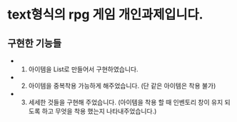# text형식의 rpg 게임 개인과제입니다.


## 구현한 기능들
- 1. 아이템을 List로 만들어서 구현하였습니다.
- 2. 아이템을 중복착용 가능하게 해주었습니다. (단 같은 아이템은 착용 불가)
- 3. 세세한 것들을 구현해 주었습니다. (아이템을 착용 할 때 인벤토리 창이 유지 되도록 하고 무엇을 착용 했는지 나타내주었습니다.)
